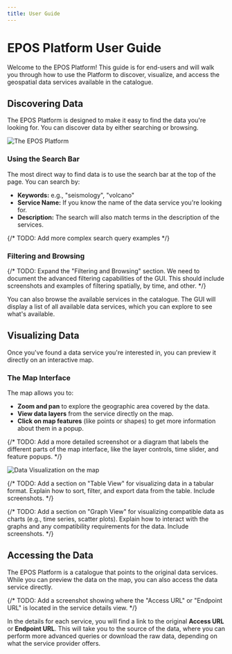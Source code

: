 ```yaml
---
title: User Guide
---
```


# EPOS Platform User Guide

Welcome to the EPOS Platform! This guide is for end-users and will walk you through how to use the Platform to discover, visualize, and access the geospatial data services available in the catalogue.

## Discovering Data

The EPOS Platform is designed to make it easy to find the data you're looking for. You can discover data by either searching or browsing.

![The EPOS Platform](/img/dataportal_screenshot.png)

### Using the Search Bar

The most direct way to find data is to use the search bar at the top of the page. You can search by:

*   **Keywords:** e.g., "seismology", "volcano"
*   **Service Name:** If you know the name of the data service you're looking for.
*   **Description:** The search will also match terms in the description of the services.

{/* TODO: Add more complex search query examples */}

### Filtering and Browsing

{/* TODO: Expand the "Filtering and Browsing" section. We need to document the advanced filtering capabilities of the GUI. This should include screenshots and examples of filtering spatially, by time, and other. */}

You can also browse the available services in the catalogue. The GUI will display a list of all available data services, which you can explore to see what's available.

## Visualizing Data

Once you've found a data service you're interested in, you can preview it directly on an interactive map.

### The Map Interface

The map allows you to:

*   **Zoom and pan** to explore the geographic area covered by the data.
*   **View data layers** from the service directly on the map.
*   **Click on map features** (like points or shapes) to get more information about them in a popup.

{/* TODO: Add a more detailed screenshot or a diagram that labels the different parts of the map interface, like the layer controls, time slider, and feature popups. */}

![Data Visualization on the map](/img/dataportal_after_populate.png)

{/* TODO: Add a section on "Table View" for visualizing data in a tabular format. Explain how to sort, filter, and export data from the table. Include screenshots. */}

{/* TODO: Add a section on "Graph View" for visualizing compatible data as charts (e.g., time series, scatter plots). Explain how to interact with the graphs and any compatibility requirements for the data. Include screenshots. */}

## Accessing the Data

The EPOS Platform is a catalogue that points to the original data services. While you can preview the data on the map, you can also access the data service directly.

{/* TODO: Add a screenshot showing where the "Access URL" or "Endpoint URL" is located in the service details view. */}

In the details for each service, you will find a link to the original **Access URL** or **Endpoint URL**. This will take you to the source of the data, where you can perform more advanced queries or download the raw data, depending on what the service provider offers.
